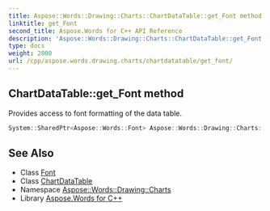 ```yaml
---
title: Aspose::Words::Drawing::Charts::ChartDataTable::get_Font method
linktitle: get_Font
second_title: Aspose.Words for C++ API Reference
description: 'Aspose::Words::Drawing::Charts::ChartDataTable::get_Font method. Provides access to font formatting of the data table in C++.'
type: docs
weight: 2000
url: /cpp/aspose.words.drawing.charts/chartdatatable/get_font/
---
```

## ChartDataTable::get_Font method


Provides access to font formatting of the data table.

```cpp
System::SharedPtr<Aspose::Words::Font> Aspose::Words::Drawing::Charts::ChartDataTable::get_Font()
```

## See Also

* Class [Font](../../../aspose.words/font/)
* Class [ChartDataTable](../)
* Namespace [Aspose::Words::Drawing::Charts](../../)
* Library [Aspose.Words for C++](../../../)
